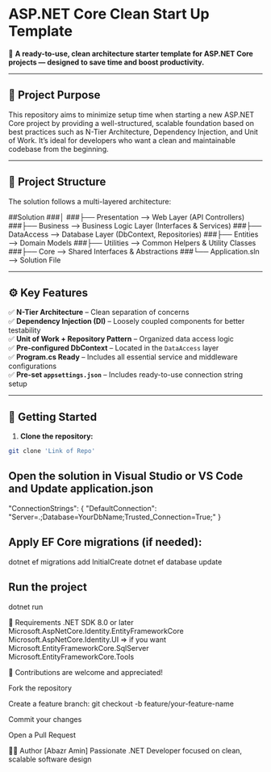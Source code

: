 # ASP.NET Core Clean Start Up Template

🚀 **A ready-to-use, clean architecture starter template for ASP.NET Core projects — designed to save time and boost productivity.**

---

## 🎯 Project Purpose

This repository aims to minimize setup time when starting a new ASP.NET Core project by providing a well-structured, scalable foundation based on best practices such as N-Tier Architecture, Dependency Injection, and Unit of Work. It’s ideal for developers who want a clean and maintainable codebase from the beginning.

---

## 🧱 Project Structure

The solution follows a multi-layered architecture:

##Solution
###│
###├── Presentation --> Web Layer (API Controllers)
###├── Business --> Business Logic Layer (Interfaces & Services)
###├── DataAccess --> Database Layer (DbContext, Repositories)
###├── Entities --> Domain Models
###├── Utilities --> Common Helpers & Utility Classes
###├── Core --> Shared Interfaces & Abstractions
###└── Application.sln --> Solution File


---

## ⚙️ Key Features

✅ **N-Tier Architecture** – Clean separation of concerns  
✅ **Dependency Injection (DI)** – Loosely coupled components for better testability  
✅ **Unit of Work + Repository Pattern** – Organized data access logic  
✅ **Pre-configured DbContext** – Located in the `DataAccess` layer  
✅ **Program.cs Ready** – Includes all essential service and middleware configurations  
✅ **Pre-set `appsettings.json`** – Includes ready-to-use connection string setup

---

## 🚀 Getting Started

1. **Clone the repository:**

```bash
git clone 'Link of Repo'
```
## Open the solution in Visual Studio or VS Code and Update application.json

"ConnectionStrings": {
  "DefaultConnection": "Server=.;Database=YourDbName;Trusted_Connection=True;"
}

## Apply EF Core migrations (if needed):

dotnet ef migrations add InitialCreate
dotnet ef database update

## Run the project

dotnet run


🧰 Requirements
.NET SDK 8.0 or later
Microsoft.AspNetCore.Identity.EntityFrameworkCore
Microsoft.AspNetCore.Identity.UI => if you want
Microsoft.EntityFrameworkCore.SqlServer
Microsoft.EntityFrameworkCore.Tools


🤝 Contributions are welcome and appreciated!

Fork the repository

Create a feature branch: git checkout -b feature/your-feature-name

Commit your changes

Open a Pull Request

👨‍💻 Author
[Abazr Amin]
Passionate .NET Developer focused on clean, scalable software design




